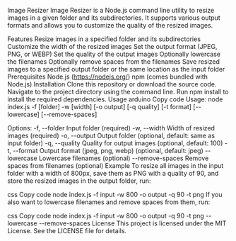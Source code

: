 Image Resizer
Image Resizer is a Node.js command line utility to resize images in a given folder and its subdirectories. It supports various output formats and allows you to customize the quality of the resized images.

Features
Resize images in a specified folder and its subdirectories
Customize the width of the resized images
Set the output format (JPEG, PNG, or WEBP)
Set the quality of the output images
Optionally lowercase the filenames
Optionally remove spaces from the filenames
Save resized images to a specified output folder or the same location as the input folder
Prerequisites
Node.js (https://nodejs.org/)
npm (comes bundled with Node.js)
Installation
Clone this repository or download the source code.
Navigate to the project directory using the command line.
Run npm install to install the required dependencies.
Usage
arduino
Copy code
Usage: node index.js -f [folder] -w [width] [-o output] [-q quality] [-t format] [--lowercase] [--remove-spaces]

Options:
  -f, --folder       Input folder (required)
  -w, --width        Width of resized images (required)
  -o, --output       Output folder (optional, default: same as input folder)
  -q, --quality      Quality for output images (optional, default: 100)
  -t, --format       Output format (jpeg, png, webp) (optional, default: jpeg)
  --lowercase        Lowercase filenames (optional)
  --remove-spaces    Remove spaces from filenames (optional)
Example
To resize all images in the input folder with a width of 800px, save them as PNG with a quality of 90, and store the resized images in the output folder, run:

css
Copy code
node index.js -f input -w 800 -o output -q 90 -t png
If you also want to lowercase filenames and remove spaces from them, run:

css
Copy code
node index.js -f input -w 800 -o output -q 90 -t png --lowercase --remove-spaces
License
This project is licensed under the MIT License. See the LICENSE file for details.